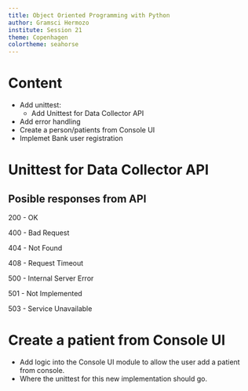 ```yaml
---
title: Object Oriented Programming with Python
author: Gramsci Hermozo
institute: Session 21
theme: Copenhagen
colortheme: seahorse
---
```


# Content
+ Add unittest:
  - Add Unittest for Data Collector API
+ Add error handling
+ Create a person/patients from Console UI
+ Implemet Bank user registration

# Unittest for Data Collector API
## Posible responses from API
200 - OK

400 - Bad Request

404 - Not Found

408 - Request Timeout

500 - Internal Server Error

501 - Not Implemented

503 - Service Unavailable

# Create a patient from Console UI
- Add logic into the Console UI module to allow the user add
a patient from console.
- Where the unittest for this new implementation should go.

